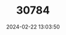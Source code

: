 ---
title: "30784"
category: "Nothocestrum breviflorum"
draft: false
date: 2024-02-22 13:03:50
languages:
  English: ["Small-flowered Nothocestrum"]
---